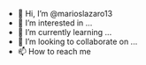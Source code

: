 - 👋 Hi, I’m @marioslazaro13
- 👀 I’m interested in ...
- 🌱 I’m currently learning ...
- 💞️ I’m looking to collaborate on ...
- 📫 How to reach me 

<!---
marioslazaro13/marioslazaro13 is a ✨ special ✨ repository because its `README.md` (this file) appears on your GitHub profile.
You can click the Preview link to take a look at your changes.
--->
